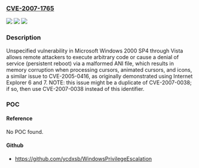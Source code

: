 ### [CVE-2007-1765](https://cve.mitre.org/cgi-bin/cvename.cgi?name=CVE-2007-1765)
![](https://img.shields.io/static/v1?label=Product&message=n%2Fa&color=blue)
![](https://img.shields.io/static/v1?label=Version&message=n%2Fa&color=blue)
![](https://img.shields.io/static/v1?label=Vulnerability&message=n%2Fa&color=brighgreen)

### Description

Unspecified vulnerability in Microsoft Windows 2000 SP4 through Vista allows remote attackers to execute arbitrary code or cause a denial of service (persistent reboot) via a malformed ANI file, which results in memory corruption when processing cursors, animated cursors, and icons, a similar issue to CVE-2005-0416, as originally demonstrated using Internet Explorer 6 and 7.  NOTE: this issue might be a duplicate of CVE-2007-0038; if so, then use CVE-2007-0038 instead of this identifier.

### POC

#### Reference
No POC found.

#### Github
- https://github.com/ycdxsb/WindowsPrivilegeEscalation

